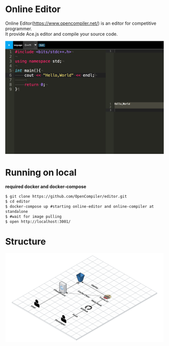 # Online Editor
Online Editor(https://www.opencompiler.net/) is an editor for competitive programmer.  
It provide Ace.js editor and compile your source code.  

![Online Editor](https://raw.githubusercontent.com/OpenCompiler/editor/master/editor.png "Online Editor")

# Running on local
**required docker and docker-compose**
```
$ git clone https://github.com/OpenCompiler/editor.git
$ cd editor
$ docker-compose up #starting online-editor and online-compiler at standalone
$ #wait for image pulling 
$ open http://localhost:3001/
```

# Structure
![cloudcraft](https://raw.githubusercontent.com/OpenCompiler/editor/master/cloudcraft.png "cloudfraft")
